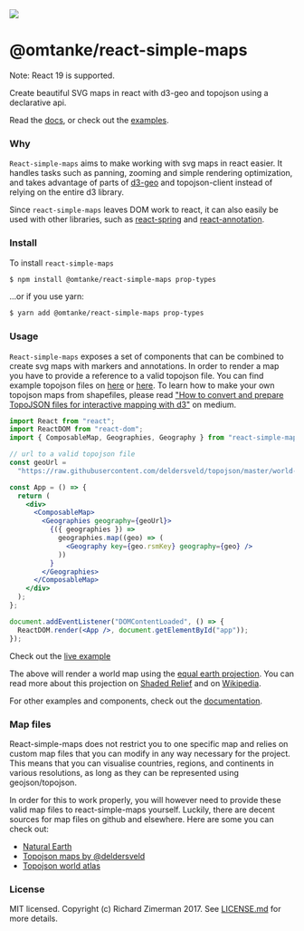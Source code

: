 <img src="https://img.shields.io/bundlephobia/minzip/react-simple-maps?color=%2328cb95&label=gzip" />

# @omtanke/react-simple-maps

Note: React 19 is supported.

Create beautiful SVG maps in react with d3-geo and topojson using a declarative api.

Read the [docs](https://www.react-simple-maps.io/docs/getting-started/), or check out the [examples](https://www.react-simple-maps.io/examples/).

### Why

`React-simple-maps` aims to make working with svg maps in react easier. It handles tasks such as panning, zooming and simple rendering optimization, and takes advantage of parts of [d3-geo](https://github.com/d3/d3-geo) and topojson-client instead of relying on the entire d3 library.

Since `react-simple-maps` leaves DOM work to react, it can also easily be used with other libraries, such as [react-spring](https://github.com/react-spring/react-spring) and [react-annotation](https://github.com/susielu/react-annotation/).

### Install

To install `react-simple-maps`

```bash
$ npm install @omtanke/react-simple-maps prop-types
```

...or if you use yarn:

```bash
$ yarn add @omtanke/react-simple-maps prop-types
```

### Usage

`React-simple-maps` exposes a set of components that can be combined to create svg maps with markers and annotations. In order to render a map you have to provide a reference to a valid topojson file. You can find example topojson files on [here](https://github.com/topojson/world-atlas) or [here](https://github.com/deldersveld/topojson). To learn how to make your own topojson maps from shapefiles, please read ["How to convert and prepare TopoJSON files for interactive mapping with d3"](https://hackernoon.com/how-to-convert-and-prepare-topojson-files-for-interactive-mapping-with-d3-499cf0ced5f) on medium.

```jsx
import React from "react";
import ReactDOM from "react-dom";
import { ComposableMap, Geographies, Geography } from "react-simple-maps";

// url to a valid topojson file
const geoUrl =
  "https://raw.githubusercontent.com/deldersveld/topojson/master/world-countries.json";

const App = () => {
  return (
    <div>
      <ComposableMap>
        <Geographies geography={geoUrl}>
          {({ geographies }) =>
            geographies.map((geo) => (
              <Geography key={geo.rsmKey} geography={geo} />
            ))
          }
        </Geographies>
      </ComposableMap>
    </div>
  );
};

document.addEventListener("DOMContentLoaded", () => {
  ReactDOM.render(<App />, document.getElementById("app"));
});
```

Check out the [live example](https://codesandbox.io/s/basic-map-wvlol)

The above will render a world map using the [equal earth projection](https://observablehq.com/@d3/equal-earth). You can read more about this projection on [Shaded Relief](http://shadedrelief.com/ee_proj/) and on [Wikipedia](https://en.wikipedia.org/wiki/Equal_Earth_projection).

For other examples and components, check out the [documentation](https://www.react-simple-maps.io/docs/getting-started).

### Map files

React-simple-maps does not restrict you to one specific map and relies on custom map files that you can modify in any way necessary for the project. This means that you can visualise countries, regions, and continents in various resolutions, as long as they can be represented using geojson/topojson.

In order for this to work properly, you will however need to provide these valid map files to react-simple-maps yourself. Luckily, there are decent sources for map files on github and elsewhere. Here are some you can check out:

* [Natural Earth](https://github.com/nvkelso/natural-earth-vector)
* [Topojson maps by @deldersveld](https://github.com/deldersveld/topojson)
* [Topojson world atlas](https://github.com/topojson/world-atlas)

### License

MIT licensed. Copyright (c) Richard Zimerman 2017. See [LICENSE.md](https://github.com/zcreativelabs/react-simple-maps/blob/master/LICENSE) for more details.
